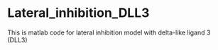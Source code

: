 # Lateral_inhibition_DLL3
This is matlab code for lateral inhibition model with delta-like ligand 3 (DLL3)
